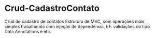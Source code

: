 # Crud-CadastroContato
Crud de cadastro de contatos 
Estrutura de MVC, com operações mais simples trabalhando com injeção de dependência, EF.
validações do tipo Data Annotations e etc.

